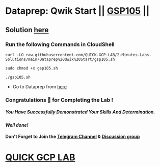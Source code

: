 # Dataprep: Qwik Start || [GSP105](https://www.cloudskillsboost.google/focuses/584?parent=catalog) ||

## Solution [here](https://youtu.be/2kPx-wFaxDM)

### Run the following Commands in CloudShell

```
curl -LO raw.githubusercontent.com/QUICK-GCP-LAB/2-Minutes-Labs-Solutions/main/Dataprep%20Qwik%20Start/gsp105.sh

sudo chmod +x gsp105.sh

./gsp105.sh
```

* Go to Dataprep from [here](https://console.cloud.google.com/dataprep)

### Congratulations 🎉 for Completing the Lab !

##### *You Have Successfully Demonstrated Your Skills And Determination.*

#### *Well done!*

#### Don't Forget to Join the [Telegram Channel](https://t.me/QuickGcpLab) & [Discussion group](https://t.me/QuickGcpLabChats)

# [QUICK GCP LAB](https://www.youtube.com/@quickgcplab)
